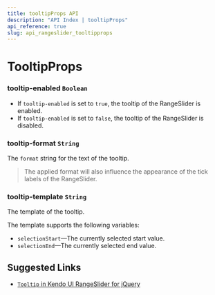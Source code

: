 ```yaml
---
title: tooltipProps API
description: "API Index | tooltipProps"
api_reference: true
slug: api_rangeslider_tooltipprops
---
```


# TooltipProps

### tooltip-enabled `Boolean`

* If `tooltip-enabled` is set to `true`, the tooltip of the RangeSlider is enabled.
* If `tooltip-enabled` is set to `false`, the tooltip of the RangeSlider is disabled.

### tooltip-format `String`

The `format` string for the text of the tooltip.

> The applied format will also influence the appearance of the tick labels of the RangeSlider.

### tooltip-template `String`

The template of the tooltip.

The template supports the following variables:

* `selectionStart`&mdash;The currently selected start value.
* `selectionEnd`&mdash;The currently selected end value.

## Suggested Links

* [`Tooltip` in Kendo UI RangeSlider for jQuery](https://docs.telerik.com/kendo-ui/api/javascript/ui/rangeslider/configuration/tooltip)
